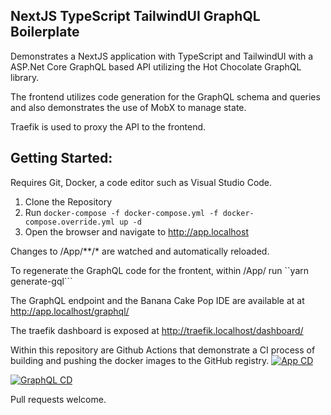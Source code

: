 NextJS TypeScript TailwindUI GraphQL Boilerplate
---

Demonstrates a NextJS application with TypeScript and TailwindUI with a ASP.Net Core GraphQL based API utilizing the Hot Chocolate GraphQL library.


The frontend utilizes code generation for the GraphQL schema and queries and also demonstrates the use of MobX to manage state.

Traefik is used to proxy the API to the frontend.

## Getting Started:

Requires Git, Docker, a code editor such as Visual Studio Code.

1. Clone the Repository
2. Run ```docker-compose -f docker-compose.yml -f docker-compose.override.yml up -d```
3. Open the browser and navigate to http://app.localhost

Changes to /App/**/* are watched and automatically reloaded.

To regenerate the GraphQL code for the frontent, within /App/ run ``yarn generate-gql```


The GraphQL endpoint and the Banana Cake Pop IDE are available at at http://app.localhost/graphql/

The traefik dashboard is exposed at http://traefik.localhost/dashboard/


Within this repository are Github Actions that demonstrate a CI process of building and pushing the docker images to the GitHub registry.
[![App CD](https://github.com/rdacorporation/nextjs-typescript-tailwindui-graphql-boilerplate/actions/workflows/app-cd.yml/badge.svg)](https://github.com/rdacorporation/nextjs-typescript-tailwindui-graphql-boilerplate/actions/workflows/app-cd.yml)

[![GraphQL CD](https://github.com/rdacorporation/nextjs-typescript-tailwindui-graphql-boilerplate/actions/workflows/graphql-cd.yml/badge.svg)](https://github.com/rdacorporation/nextjs-typescript-tailwindui-graphql-boilerplate/actions/workflows/graphql-cd.yml)


Pull requests welcome.